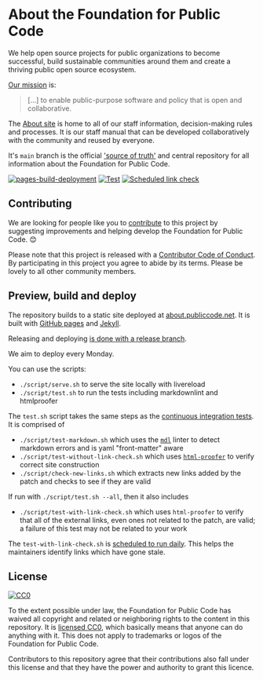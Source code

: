 # About the Foundation for Public Code

<!-- SPDX-License-Identifier: CC0-1.0 -->
<!-- SPDX-FileCopyrightText: 2018-2023 The Foundation for Public Code <info@publiccode.net> -->

We help open source projects for public organizations to become successful, build sustainable communities around them and create a thriving public open source ecosystem.

[Our mission](organization/mission.md) is:

> [...] to enable public-purpose software and policy that is open and collaborative.

The [About site](activities/documentation/index.md) is home to all of our staff information, decision-making rules and processes.
It is our staff manual that can be developed collaboratively with the community and reused by everyone.

It's `main` branch is the official ['source of truth'](GOVERNANCE.md) and central repository for all information about the Foundation for Public Code.

[![pages-build-deployment](https://github.com/publiccodenet/about/actions/workflows/pages/pages-build-deployment/badge.svg)](https://github.com/publiccodenet/about/actions/workflows/pages/pages-build-deployment)
[![Test](https://github.com/publiccodenet/about/actions/workflows/test.yml/badge.svg)](https://github.com/publiccodenet/about/actions/workflows/test.yml)
[![Scheduled link check](https://github.com/publiccodenet/about/actions/workflows/link-check.yml/badge.svg)](https://github.com/publiccodenet/about/actions/workflows/link-check.yml)

## Contributing

We are looking for people like you to [contribute](CONTRIBUTING.md) to this project by suggesting improvements and helping develop the Foundation for Public Code. 😊

Please note that this project is released with a [Contributor Code of Conduct](CODE_OF_CONDUCT.md).
By participating in this project you agree to abide by its terms.
Please be lovely to all other community members.

## Preview, build and deploy

The repository builds to a static site deployed at [about.publiccode.net](https://about.publiccode.net/).
It is built with [GitHub pages](https://pages.github.com) and [Jekyll](https://jekyllrb.com/).

Releasing and deploying [is done with a release branch](activities/documentation/merge-develop-into-main.md).

We aim to deploy every Monday.

You can use the scripts:

* `./script/serve.sh` to serve the site locally with livereload
* `./script/test.sh` to run the tests including markdownlint and htmlproofer

The `test.sh` script takes the same steps as the [continuous integration tests](https://github.com/publiccodenet/about/blob/develop/.github/workflows/test.yml).
It is comprised of

* `./script/test-markdown.sh` which uses the [`mdl`](https://rubygems.org/gems/mdl) linter to detect markdown errors and is yaml "front-matter" aware
* `./script/test-without-link-check.sh` which uses [`html-proofer`](https://jekyllrb.com/docs/continuous-integration/circleci/#html-proofer) to verify correct site construction
* `./script/check-new-links.sh` which extracts new links added by the patch and checks to see if they are valid

If run with `./script/test.sh --all`, then it also includes

* `./script/test-with-link-check.sh` which uses `html-proofer` to verify that all of the external links, even ones not related to the patch, are valid; a failure of this test may not be related to your work

The `test-with-link-check.sh` is [scheduled to run daily](https://github.com/publiccodenet/about/blob/develop/.github/workflows/link-check.yml).
This helps the maintainers identify links which have gone stale.

## License

[![CC0](https://licensebuttons.net/p/zero/1.0/88x31.png)](https://creativecommons.org/publicdomain/zero/1.0/)

To the extent possible under law, the Foundation for Public Code has waived all copyright and related or neighboring rights to the content in this repository.
It is [licensed CC0](https://creativecommons.org/publicdomain/zero/1.0/), which basically means that anyone can do anything with it.
This does not apply to trademarks or logos of the Foundation for Public Code.

Contributors to this repository agree that their contributions also fall under this license and that they have the power and authority to grant this licence.
